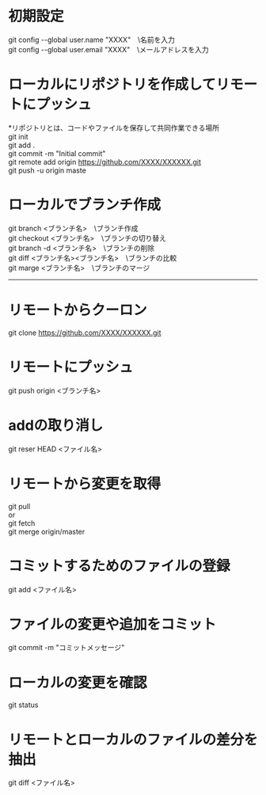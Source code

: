 # 初期設定
git config --global user.name "XXXX"　\\名前を入力  
git config --global user.email "XXXX"　\\メールアドレスを入力  

# ローカルにリポジトリを作成してリモートにプッシュ
*リポジトリとは、コードやファイルを保存して共同作業できる場所  
git init  
git add .  
git commit -m "Initial commit"  
git remote add origin https://github.com/XXXX/XXXXXX.git  
git push -u origin maste  

# ローカルでブランチ作成
git branch <ブランチ名>　\\ブランチ作成  
git checkout <ブランチ名>　\\ブランチの切り替え  
git branch -d <ブランチ名>　\\ブランチの削除  
git diff <ブランチ名><ブランチ名>　\\ブランチの比較  
git marge <ブランチ名>　\\ブランチのマージ  

-----------------------------------------------------

# リモートからクーロン
git clone https://github.com/XXXX/XXXXXX.git

# リモートにプッシュ
git push origin <ブランチ名>

# addの取り消し
git reser HEAD <ファイル名>

# リモートから変更を取得
git pull  
or  
git fetch  
git merge origin/master  

# コミットするためのファイルの登録
git add <ファイル名>

# ファイルの変更や追加をコミット
git commit -m "コミットメッセージ"

# ローカルの変更を確認
git status

# リモートとローカルのファイルの差分を抽出
git diff <ファイル名>
